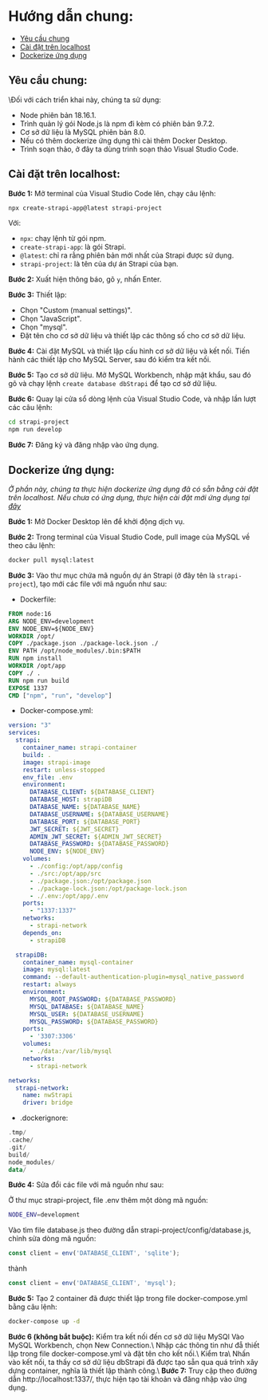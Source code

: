 # Hướng dẫn chung:
- [Yêu cầu chung](#yêu-cầu)
- [Cài đặt trên localhost](#cài-đặt-trên-localhost)
- [Dockerize ứng dụng](#dockerize-ứng-dụng)

## Yêu cầu chung:
\\Đối với cách triển khai này, chúng ta sử dụng:
- Node phiên bản 18.16.1.
- Trình quản lý gói Node.js là npm đi kèm có phiên bản 9.7.2.
- Cơ sở dữ liệu là MySQL phiên bản 8.0.
- Nếu có thêm dockerize ứng dụng thì cài thêm Docker Desktop.
- Trình soạn thảo, ở đây ta dùng trình soạn thảo Visual Studio Code.

## Cài đặt trên localhost:
**Bước 1:** Mở terminal của Visual Studio Code lên, chạy câu lệnh:
```bash
npx create-strapi-app@latest strapi-project
```
Với:
- `npx`: chạy lệnh từ gói npm.
- `create-strapi-app`: là gói Strapi.
- `@latest`: chỉ ra rằng phiên bản mới nhất của Strapi được sử dụng.
- `strapi-project`: là tên của dự án Strapi của bạn.

**Bước 2:** Xuất hiện thông báo, gõ `y`, nhấn Enter.

**Bước 3:** Thiết lập:
- Chọn "Custom (manual settings)".
- Chọn "JavaScript".
- Chọn "mysql".
- Đặt tên cho cơ sở dữ liệu và thiết lập các thông số cho cơ sở dữ liệu.

**Bước 4:** Cài đặt MySQL và thiết lập cấu hình cơ sở dữ liệu và kết nối. Tiến hành các thiết lập cho MySQL Server, sau đó kiểm tra kết nối.

**Bước 5:** Tạo cơ sở dữ liệu. Mở MySQL Workbench, nhập mật khẩu, sau đó gõ và chạy lệnh `create database dbStrapi` để tạo cơ sở dữ liệu.

**Bước 6:** Quay lại cửa sổ dòng lệnh của Visual Studio Code, và nhập lần lượt các câu lệnh:
```bash
cd strapi-project
npm run develop
```
**Bước 7:** Đăng ký và đăng nhập vào ứng dụng.

## Dockerize ứng dụng:
*Ở phần này, chúng ta thực hiện dockerize ứng dụng đã có sẵn bằng cài đặt trên localhost. Nếu chưa có ứng dụng, thực hiện cài đặt mới ứng dụng tại [đây](#cài-đặt-trên-localhost)*

**Bước 1:** Mở Docker Desktop lên để khởi động dịch vụ.

**Bước 2:** Trong terminal của Visual Studio Code, pull image của MySQL về theo câu lệnh:
```bash
docker pull mysql:latest
```
**Bước 3:** Vào thư mục chứa mã nguồn dự án Strapi (ở đây tên là `strapi-project`), tạo mới các file với mã nguồn như sau:
- Dockerfile:
```Dockerfile
FROM node:16
ARG NODE_ENV=development
ENV NODE_ENV=${NODE_ENV}
WORKDIR /opt/
COPY ./package.json ./package-lock.json ./
ENV PATH /opt/node_modules/.bin:$PATH
RUN npm install
WORKDIR /opt/app
COPY ./ .
RUN npm run build
EXPOSE 1337
CMD ["npm", "run", "develop"]
```
- Docker-compose.yml:
```yaml
version: "3"
services:
  strapi:
    container_name: strapi-container
    build: .
    image: strapi-image
    restart: unless-stopped
    env_file: .env
    environment:
      DATABASE_CLIENT: ${DATABASE_CLIENT}
      DATABASE_HOST: strapiDB
      DATABASE_NAME: ${DATABASE_NAME}
      DATABASE_USERNAME: ${DATABASE_USERNAME}
      DATABASE_PORT: ${DATABASE_PORT}
      JWT_SECRET: ${JWT_SECRET}
      ADMIN_JWT_SECRET: ${ADMIN_JWT_SECRET}
      DATABASE_PASSWORD: ${DATABASE_PASSWORD}
      NODE_ENV: ${NODE_ENV}
    volumes:
      - ./config:/opt/app/config
      - ./src:/opt/app/src
      - ./package.json:/opt/package.json
      - ./package-lock.json:/opt/package-lock.json
      - ./.env:/opt/app/.env
    ports:
      - "1337:1337"
    networks:
      - strapi-network
    depends_on:
      - strapiDB

  strapiDB:
    container_name: mysql-container
    image: mysql:latest
    command: --default-authentication-plugin=mysql_native_password
    restart: always
    environment:
      MYSQL_ROOT_PASSWORD: ${DATABASE_PASSWORD}
      MYSQL_DATABASE: ${DATABASE_NAME}
      MYSQL_USER: ${DATABASE_USERNAME}
      MYSQL_PASSWORD: ${DATABASE_PASSWORD}
    ports:
      - '3307:3306'
    volumes:
      - ./data:/var/lib/mysql
    networks:
      - strapi-network

networks:
  strapi-network:
    name: nwStrapi
    driver: bridge
```

- .dockerignore:
```kotlin
.tmp/
.cache/
.git/
build/
node_modules/
data/
```

**Bước 4:** Sửa đổi các file với mã nguồn như sau:

Ở thư mục strapi-project, file .env thêm một dòng mã nguồn:
```bash
NODE_ENV=development
```

Vào tìm file database.js theo đường dẫn strapi-project/config/database.js, chỉnh sửa dòng mã nguồn:
```javascript
const client = env('DATABASE_CLIENT', 'sqlite');
```
thành
```javascript
const client = env('DATABASE_CLIENT', 'mysql');
```
**Bước 5:** Tạo 2 container đã được thiết lập trong file docker-compose.yml bằng câu lệnh:

```bash
docker-compose up -d
```
**Bước 6 (không bắt buộc):** Kiểm tra kết nối đến cơ sở dữ liệu MySQl
Vào MySQL Workbench, chọn New Connection.\\
Nhập các thông tin như đẫ thiết lập trong file docker-compose.yml và đặt tên cho kết nối.\\
Kiểm tra\\
Nhấn vào kết nối, ta thấy cơ sở dữ liệu dbStrapi đã được tạo sẵn qua quá trình xây dựng container, nghĩa là thiết lập thành công.\\
**Bước 7:** Truy cập theo đường dẫn http://localhost:1337/, thực hiện tạo tài khoản và đăng nhập vào ứng dụng.
